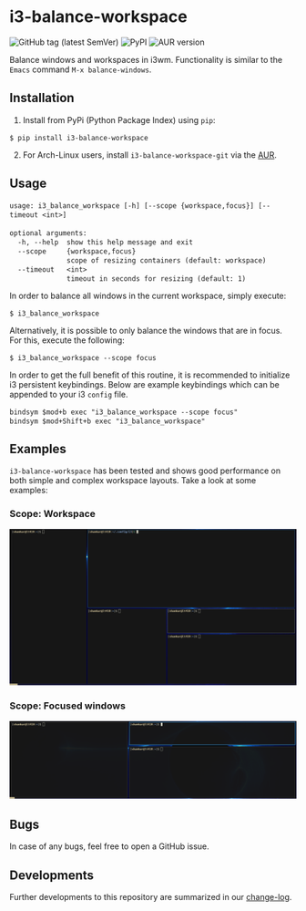 # i3-balance-workspace

![GitHub tag (latest SemVer)](https://img.shields.io/github/v/tag/atreyasha/i3-balance-workspace?color=green&label=release&logo=GitHub)
![PyPI](https://img.shields.io/pypi/v/i3-balance-workspace?color=green)
![AUR version](https://img.shields.io/aur/version/i3-balance-workspace-git?color=green&logo=Arch%20Linux)

Balance windows and workspaces in i3wm. Functionality is similar to the `Emacs` command `M-x balance-windows`.

## Installation

1. Install from PyPi (Python Package Index) using `pip`:

```shell
$ pip install i3-balance-workspace
```

2. For Arch-Linux users, install `i3-balance-workspace-git` via the [AUR](https://aur.archlinux.org/packages/i3-balance-workspace-git/).

## Usage

```
usage: i3_balance_workspace [-h] [--scope {workspace,focus}] [--timeout <int>]

optional arguments:
  -h, --help  show this help message and exit
  --scope     {workspace,focus}
              scope of resizing containers (default: workspace)
  --timeout   <int>
              timeout in seconds for resizing (default: 1)
```

In order to balance all windows in the current workspace, simply execute:

```shell
$ i3_balance_workspace
```

Alternatively, it is possible to only balance the windows that are in focus. For this, execute the following:

```shell
$ i3_balance_workspace --scope focus
```

In order to get the full benefit of this routine, it is recommended to initialize i3 persistent keybindings. Below are example keybindings which can be appended to your i3 `config` file.

```config
bindsym $mod+b exec "i3_balance_workspace --scope focus"
bindsym $mod+Shift+b exec "i3_balance_workspace"
```

## Examples

`i3-balance-workspace` has been tested and shows good performance on both simple and complex workspace layouts. Take a look at some examples:

### Scope: Workspace

<p align="center">
<img src="https://raw.githubusercontent.com/atreyasha/i3-balance-workspace/master/img/workspace.gif" width="800">
</p>

### Scope: Focused windows

<p align="center">
<img src="https://raw.githubusercontent.com/atreyasha/i3-balance-workspace/master/img/windows.gif" width="800">
</p>

## Bugs

In case of any bugs, feel free to open a GitHub issue.

## Developments

Further developments to this repository are summarized in our [change-log](https://github.com/atreyasha/i3-balance-workspace/blob/master/docs/todos.md).

